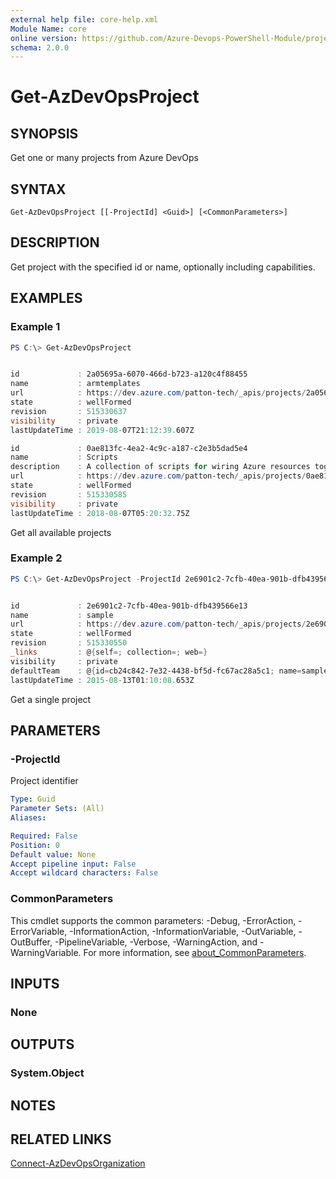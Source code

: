 ```yaml
---
external help file: core-help.xml
Module Name: core
online version: https://github.com/Azure-Devops-PowerShell-Module/projects/blob/master/docs/Get-AzDevOpsProject.md#get-azdevopsproject
schema: 2.0.0
---
```


# Get-AzDevOpsProject

## SYNOPSIS
Get one or many projects from Azure DevOps

## SYNTAX

```
Get-AzDevOpsProject [[-ProjectId] <Guid>] [<CommonParameters>]
```

## DESCRIPTION
Get project with the specified id or name, optionally including capabilities.

## EXAMPLES

### Example 1
```powershell
PS C:\> Get-AzDevOpsProject


id             : 2a05695a-6070-466d-b723-a120c4f88455
name           : armtemplates
url            : https://dev.azure.com/patton-tech/_apis/projects/2a05695a-6070-466d-b723-a120c4f88455
state          : wellFormed
revision       : 515330637
visibility     : private
lastUpdateTime : 2019-08-07T21:12:39.607Z

id             : 0ae813fc-4ea2-4c9c-a187-c2e3b5dad5e4
name           : Scripts
description    : A collection of scripts for wiring Azure resources together
url            : https://dev.azure.com/patton-tech/_apis/projects/0ae813fc-4ea2-4c9c-a187-c2e3b5dad5e4
state          : wellFormed
revision       : 515330585
visibility     : private
lastUpdateTime : 2018-08-07T05:20:32.75Z
```

Get all available projects

### Example 2
```powershell
PS C:\> Get-AzDevOpsProject -ProjectId 2e6901c2-7cfb-40ea-901b-dfb439566e13


id             : 2e6901c2-7cfb-40ea-901b-dfb439566e13
name           : sample
url            : https://dev.azure.com/patton-tech/_apis/projects/2e6901c2-7cfb-40ea-901b-dfb439566e13
state          : wellFormed
revision       : 515330550
_links         : @{self=; collection=; web=}
visibility     : private
defaultTeam    : @{id=cb24c842-7e32-4438-bf5d-fc67ac28a5c1; name=sample Team; url=https://dev.azure.com/patton-tech/_apis/projects/2e6901c2-7cfb-40ea-901b-dfb439566e13/teams/cb24c842-7e32-4438-bf5d-fc67ac28a5c1}
lastUpdateTime : 2015-08-13T01:10:08.653Z
```

Get a single project

## PARAMETERS

### -ProjectId
Project identifier

```yaml
Type: Guid
Parameter Sets: (All)
Aliases:

Required: False
Position: 0
Default value: None
Accept pipeline input: False
Accept wildcard characters: False
```

### CommonParameters
This cmdlet supports the common parameters: -Debug, -ErrorAction, -ErrorVariable, -InformationAction, -InformationVariable, -OutVariable, -OutBuffer, -PipelineVariable, -Verbose, -WarningAction, and -WarningVariable. For more information, see [about_CommonParameters](http://go.microsoft.com/fwlink/?LinkID=113216).

## INPUTS

### None

## OUTPUTS

### System.Object
## NOTES

## RELATED LINKS

[Connect-AzDevOpsOrganization](https://github.com/Azure-Devops-PowerShell-Module/core/blob/master/docs/Connect-AzDevOpsOrganization.md#connect-azdevopsorganization)